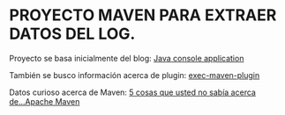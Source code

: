 # PROYECTO MAVEN PARA EXTRAER DATOS DEL LOG.

Proyecto se basa inicialmente del blog:
[Java console application](http://zetcode.com/articles/javaconsole/)

También se busco información acerca de plugin:
[exec-maven-plugin](http://zetcode.com/articles/javaconsole/)

Datos curioso acerca de Maven:
[5 cosas que usted no sabía acerca de...Apache Maven](https://www.ibm.com/developerworks/ssa/library/j-5things13/index.html)
